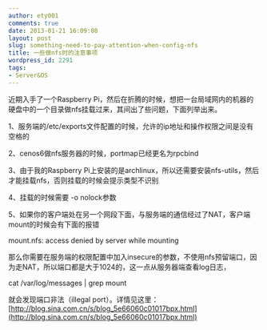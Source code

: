 ```yaml
---
author: ety001
comments: true
date: 2013-01-21 16:09:08
layout: post
slug: something-need-to-pay-attention-when-config-nfs
title: 一些做nfs时的注意事项
wordpress_id: 2291
tags:
- Server&OS
---
```


近期入手了一个Raspberry Pi，然后在折腾的时候，想把一台局域网内的机器的硬盘中的一个目录做nfs挂载过来，其间出了些问题，下面列举出来。

1、服务端的/etc/exports文件配置的时候，允许的ip地址和操作权限之间是没有空格的

2、cenos6做nfs服务器的时候，portmap已经更名为rpcbind

3、由于我的Raspberry Pi上安装的是archlinux，所以还需要安装nfs-utils，然后才能挂载nfs，否则挂载的时候会提示类型不识别

4、挂载的时候需要 -o nolock参数

5、如果你的客户端处在另一个网段下面，与服务端的通信经过了NAT，客户端mount的时候会有下面的报错

mount.nfs: access denied by server while mounting

那么你需要在服务端的权限配置中加入insecure的参数，不使用nfs预留端口，因为走NAT，所以端口都是大于1024的，这一点从服务器端查看log日志，

cat /var/log/messages | grep mount

就会发现端口非法（illegal port）。详情见这里：[http://blog.sina.com.cn/s/blog_5e66060c01017bpx.html](http://blog.sina.com.cn/s/blog_5e66060c01017bpx.html)

